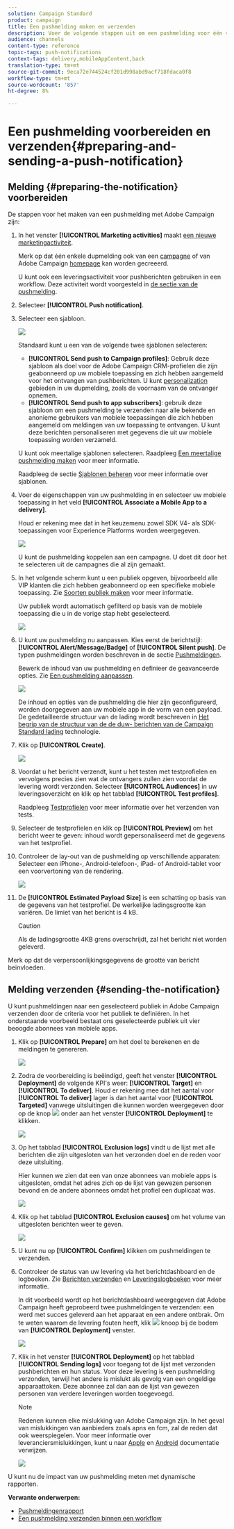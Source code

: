 ```yaml
---
solution: Campaign Standard
product: campaign
title: Een pushmelding maken en verzenden
description: Voer de volgende stappen uit om een pushmelding voor één verzending te maken in Adobe Campaign.
audience: channels
content-type: reference
topic-tags: push-notifications
context-tags: delivery,mobileAppContent,back
translation-type: tm+mt
source-git-commit: 9eca72e744524cf201d998abd9acf718fdaca0f8
workflow-type: tm+mt
source-wordcount: '857'
ht-degree: 8%

---
```



# Een pushmelding voorbereiden en verzenden{#preparing-and-sending-a-push-notification}

## Melding {#preparing-the-notification} voorbereiden

De stappen voor het maken van een pushmelding met Adobe Campaign zijn:

1. In het venster **[!UICONTROL Marketing activities]** maakt [een nieuwe marketingactiviteit](../../start/using/marketing-activities.md#creating-a-marketing-activity).

   Merk op dat één enkele dupmelding ook van een [campagne](../../start/using/marketing-activities.md#creating-a-marketing-activity) of van Adobe Campaign [homepage](../../start/using/interface-description.md#home-page) kan worden gecreeerd.

   U kunt ook een leveringsactiviteit voor pushberichten gebruiken in een workflow. Deze activiteit wordt voorgesteld in [de sectie van de pushmelding](../../automating/using/push-notification-delivery.md).

1. Selecteer **[!UICONTROL Push notification]**.
1. Selecteer een sjabloon.

   ![](assets/push_notif_type.png)

   Standaard kunt u een van de volgende twee sjablonen selecteren:

   * **[!UICONTROL Send push to Campaign profiles]**: Gebruik deze sjabloon als doel voor de Adobe Campaign CRM-profielen die zijn geabonneerd op uw mobiele toepassing en zich hebben aangemeld voor het ontvangen van pushberichten. U kunt [personalization](../../designing/using/personalization.md#inserting-a-personalization-field) gebieden in uw dupmelding, zoals de voornaam van de ontvanger opnemen.
   * **[!UICONTROL Send push to app subscribers]**: gebruik deze sjabloon om een pushmelding te verzenden naar alle bekende en anonieme gebruikers van mobiele toepassingen die zich hebben aangemeld om meldingen van uw toepassing te ontvangen. U kunt deze berichten personaliseren met gegevens die uit uw mobiele toepassing worden verzameld.

   U kunt ook meertalige sjablonen selecteren. Raadpleeg [Een meertalige pushmelding maken](../../channels/using/creating-a-multilingual-push-notification.md) voor meer informatie.

   Raadpleeg de sectie [Sjablonen beheren](../../start/using/marketing-activity-templates.md) voor meer informatie over sjablonen.

1. Voer de eigenschappen van uw pushmelding in en selecteer uw mobiele toepassing in het veld **[!UICONTROL Associate a Mobile App to a delivery]**.

   Houd er rekening mee dat in het keuzemenu zowel SDK V4- als SDK-toepassingen voor Experience Platforms worden weergegeven.

   ![](assets/push_notif_properties.png)

   U kunt de pushmelding koppelen aan een campagne. U doet dit door het te selecteren uit de campagnes die al zijn gemaakt.

1. In het volgende scherm kunt u een publiek opgeven, bijvoorbeeld alle VIP klanten die zich hebben geabonneerd op een specifieke mobiele toepassing. Zie [Soorten publiek maken](../../audiences/using/creating-audiences.md) voor meer informatie.

   Uw publiek wordt automatisch gefilterd op basis van de mobiele toepassing die u in de vorige stap hebt geselecteerd.

   ![](assets/push_notif_audience.png)

1. U kunt uw pushmelding nu aanpassen. Kies eerst de berichtstijl: **[!UICONTROL Alert/Message/Badge]** of **[!UICONTROL Silent push]**. De typen pushmeldingen worden beschreven in de sectie [Pushmeldingen](../../channels/using/about-push-notifications.md).

   Bewerk de inhoud van uw pushmelding en definieer de geavanceerde opties. Zie [Een pushmelding aanpassen](../../channels/using/customizing-a-push-notification.md).

   ![](assets/push_notif_content.png)

   De inhoud en opties van de pushmelding die hier zijn geconfigureerd, worden doorgegeven aan uw mobiele app in de vorm van een payload. De gedetailleerde structuur van de lading wordt beschreven in [Het begrip van de structuur van de de duw- berichten van de Campaign Standard lading](https://docs.adobe.com/content/help/nl-NL/campaign-standard/using/communication-channels/push-notifications/push-payload.html) technologie.

1. Klik op **[!UICONTROL Create]**.

   ![](assets/push_notif_content_2.png)

1. Voordat u het bericht verzendt, kunt u het testen met testprofielen en vervolgens precies zien wat de ontvangers zullen zien voordat de levering wordt verzonden. Selecteer **[!UICONTROL Audiences]** in uw leveringsoverzicht en klik op het tabblad **[!UICONTROL Test profiles]**.

   Raadpleeg [Testprofielen](../../sending/using/sending-proofs.md) voor meer informatie over het verzenden van tests.

1. Selecteer de testprofielen en klik op **[!UICONTROL Preview]** om het bericht weer te geven: inhoud wordt gepersonaliseerd met de gegevens van het testprofiel.
1. Controleer de lay-out van de pushmelding op verschillende apparaten: Selecteer een iPhone-, Android-telefoon-, iPad- of Android-tablet voor een voorvertoning van de rendering.

   ![](assets/push_notif_preview.png)

1. De **[!UICONTROL Estimated Payload Size]** is een schatting op basis van de gegevens van het testprofiel. De werkelijke ladingsgrootte kan variëren. De limiet van het bericht is 4 kB.

   >[!CAUTION]
   >
   >Als de ladingsgrootte 4KB grens overschrijdt, zal het bericht niet worden geleverd.

Merk op dat de verpersoonlijkingsgegevens de grootte van bericht beïnvloeden.

## Melding verzenden {#sending-the-notification}

U kunt pushmeldingen naar een geselecteerd publiek in Adobe Campaign verzenden door de criteria voor het publiek te definiëren. In het onderstaande voorbeeld bestaat ons geselecteerde publiek uit vier beoogde abonnees van mobiele apps.

1. Klik op **[!UICONTROL Prepare]** om het doel te berekenen en de meldingen te genereren.

   ![](assets/push_send_1.png)

1. Zodra de voorbereiding is beëindigd, geeft het venster **[!UICONTROL Deployment]** de volgende KPI&#39;s weer: **[!UICONTROL Target]** en **[!UICONTROL To deliver]**. Houd er rekening mee dat het aantal voor **[!UICONTROL To deliver]** lager is dan het aantal voor **[!UICONTROL Targeted]** vanwege uitsluitingen die kunnen worden weergegeven door op de knop ![](assets/lp_link_properties.png) onder aan het venster **[!UICONTROL Deployment]** te klikken.

   ![](assets/push_send_2.png)

1. Op het tabblad **[!UICONTROL Exclusion logs]** vindt u de lijst met alle berichten die zijn uitgesloten van het verzonden doel en de reden voor deze uitsluiting.

   Hier kunnen we zien dat een van onze abonnees van mobiele apps is uitgesloten, omdat het adres zich op de lijst van gewezen personen bevond en de andere abonnees omdat het profiel een duplicaat was.

   ![](assets/push_send_5.png)

1. Klik op het tabblad **[!UICONTROL Exclusion causes]** om het volume van uitgesloten berichten weer te geven.

   ![](assets/push_send_7.png)

1. U kunt nu op **[!UICONTROL Confirm]** klikken om pushmeldingen te verzenden.
1. Controleer de status van uw levering via het berichtdashboard en de logboeken. Zie [Berichten verzenden](../../sending/using/confirming-the-send.md) en [Leveringslogboeken](../../sending/using/monitoring-a-delivery.md#delivery-logs) voor meer informatie.

   In dit voorbeeld wordt op het berichtdashboard weergegeven dat Adobe Campaign heeft geprobeerd twee pushmeldingen te verzenden: een werd met succes geleverd aan het apparaat en een andere ontbrak. Om te weten waarom de levering fouten heeft, klik ![](assets/lp_link_properties.png) knoop bij de bodem van **[!UICONTROL Deployment]** venster.

   ![](assets/push_send_4.png)

1. Klik in het venster **[!UICONTROL Deployment]** op het tabblad **[!UICONTROL Sending logs]** voor toegang tot de lijst met verzonden pushberichten en hun status. Voor deze levering is een pushmelding verzonden, terwijl het andere is mislukt als gevolg van een ongeldige apparaattoken. Deze abonnee zal dan aan de lijst van gewezen personen van verdere leveringen worden toegevoegd.

   >[!NOTE]
   >
   >Redenen kunnen elke mislukking van Adobe Campaign zijn. In het geval van mislukkingen van aanbieders zoals apns en fcm, zal de reden dat ook weerspiegelen. Voor meer informatie over leveranciersmislukkingen, kunt u naar [Apple](https://developer.apple.com/library/content/documentation/NetworkingInternet/Conceptual/RemoteNotificationsPG/CommunicatingwithAPNs.html) en [Android](https://firebase.google.com/docs/cloud-messaging/http-server-ref) documentatie verwijzen.

   ![](assets/push_send_6.png)

U kunt nu de impact van uw pushmelding meten met dynamische rapporten.

**Verwante onderwerpen:**

* [Pushmeldingenrapport](../../reporting/using/push-notification-report.md)
* [Een pushmelding verzenden binnen een workflow](../../automating/using/push-notification-delivery.md)
